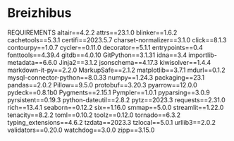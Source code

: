 # Breizhibus


REQUIREMENTS
altair==4.2.2
attrs==23.1.0
blinker==1.6.2
cachetools==5.3.1
certifi==2023.5.7
charset-normalizer==3.1.0
click==8.1.3
contourpy==1.0.7
cycler==0.11.0
decorator==5.1.1
entrypoints==0.4
fonttools==4.39.4
gitdb==4.0.10
GitPython==3.1.31
idna==3.4
importlib-metadata==6.6.0
Jinja2==3.1.2
jsonschema==4.17.3
kiwisolver==1.4.4
markdown-it-py==2.2.0
MarkupSafe==2.1.2
matplotlib==3.7.1
mdurl==0.1.2
mysql-connector-python==8.0.33
numpy==1.24.3
packaging==23.1
pandas==2.0.2
Pillow==9.5.0
protobuf==3.20.3
pyarrow==12.0.0
pydeck==0.8.1b0
Pygments==2.15.1
Pympler==1.0.1
pyparsing==3.0.9
pyrsistent==0.19.3
python-dateutil==2.8.2
pytz==2023.3
requests==2.31.0
rich==13.4.1
seaborn==0.12.2
six==1.16.0
smmap==5.0.0
streamlit==1.22.0
tenacity==8.2.2
toml==0.10.2
toolz==0.12.0
tornado==6.3.2
typing_extensions==4.6.2
tzdata==2023.3
tzlocal==5.0.1
urllib3==2.0.2
validators==0.20.0
watchdog==3.0.0
zipp==3.15.0
